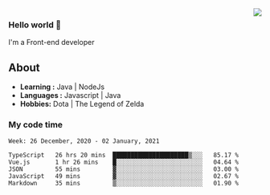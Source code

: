 <img align='right' src="https://github-readme-stats.vercel.app/api?username=jumodada&show_icons=true&theme=vue">

### Hello world 👋

I'm a Front-end developer 
    
## About
-  **Learning :** Java | NodeJs
-  **Languages :** Javascript | Java
-  **Hobbies:** Dota | The Legend of Zelda

### My code time

<!--START_SECTION:waka-->
```text
Week: 26 December, 2020 - 02 January, 2021

TypeScript   26 hrs 20 mins  █████████████████████▒░░░   85.17 % 
Vue.js       1 hr 26 mins    █░░░░░░░░░░░░░░░░░░░░░░░░   04.64 % 
JSON         55 mins         ▓░░░░░░░░░░░░░░░░░░░░░░░░   03.00 % 
JavaScript   49 mins         ▓░░░░░░░░░░░░░░░░░░░░░░░░   02.67 % 
Markdown     35 mins         ▒░░░░░░░░░░░░░░░░░░░░░░░░   01.90 % 
```
<!--END_SECTION:waka-->
